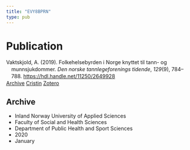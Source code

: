```yaml
---
title: "EVY8BPRN"
type: pub
---
```

<h1>Publication</h1>
<article id="csl-bib-container-EVY8BPRN" class="csl-bib-container">
  <div class="csl-bib-body" style="line-height: 1.35; padding-left: 1em; text-indent:-1em;">
  <div class="csl-entry">Vaktskjold, A. (2019). Folkehelsebyrden i Norge knyttet til tann- og munnsjukdommer. <i>Den norske tannlegeforenings tidende</i>, <i>129</i>(9), 784&#x2013;788. <a href="https://hdl.handle.net/11250/2649928">https://hdl.handle.net/11250/2649928</a></div>
</div>
  <div class="csl-bib-buttons">
    <a href="#taxonomy-article-EVY8BPRN" class="csl-bib-button">Archive</a>
    <a href alt="Cristin URL" class="csl-bib-button">Cristin</a>
    <a href alt="Zotero URL" class="csl-bib-button">Zotero</a>
  </div>
  <div id="csl-bib-meta-container-EVY8BPRN"></div>
</article>
<div id="csl-bib-meta-EVY8BPRN" class="csl-bib-meta">
  <article id="taxonomy-article-EVY8BPRN" class="taxonomy-article">
    <h1>Archive</h1>
    <ul>
      <li>Inland Norway University of Applied Sciences</li>
      <li>Faculty of Social and Health Sciences</li>
      <li>Department of Public Health and Sport Sciences</li>
      <li>2020</li>
      <li>January</li>
    </ul>
  </article>
</div>
